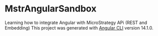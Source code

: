 # MstrAngularSandbox

Learning how to integrate Angular with MicroStrategy APi (REST and Embedding)
This project was generated with [Angular CLI](https://github.com/angular/angular-cli) version 14.1.0.


